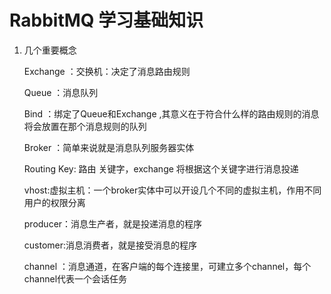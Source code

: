 # **RabbitMQ 学习基础知识**

1. 几个重要概念

   Exchange ：交换机：决定了消息路由规则

   Queue ：消息队列

   Bind ：绑定了Queue和Exchange ,其意义在于符合什么样的路由规则的消息将会放置在那个消息规则的队列

   Broker ：简单来说就是消息队列服务器实体

   Routing Key:  路由 关键字，exchange  将根据这个关键字进行消息投递

   vhost:虚拟主机：一个broker实体中可以开设几个不同的虚拟主机，作用不同用户的权限分离

   producer：消息生产者，就是投递消息的程序

   customer:消息消费者，就是接受消息的程序

   channel ：消息通道，在客户端的每个连接里，可建立多个channel，每个channel代表一个会话任务 
   
   

   

